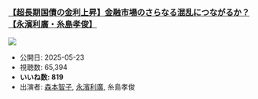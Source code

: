 ### [【超長期国債の金利上昇】金融市場のさらなる混乱につながるか？【永濱利廣・糸島孝俊】](https://www.youtube.com/watch?v=qSLMIKQjR90)
[![](https://img.youtube.com/vi/qSLMIKQjR90/hqdefault.jpg)](https://www.youtube.com/watch?v=qSLMIKQjR90)
-   公開日: 2025-05-23
-   視聴数: 65,394
-   **いいね数: 819**
-   出演者: [森本智子](/rehacq_fan/people/森本智子 "wikilink"), [永濱利廣](/rehacq_fan/people/永濱利廣 "wikilink"), 糸島孝俊
